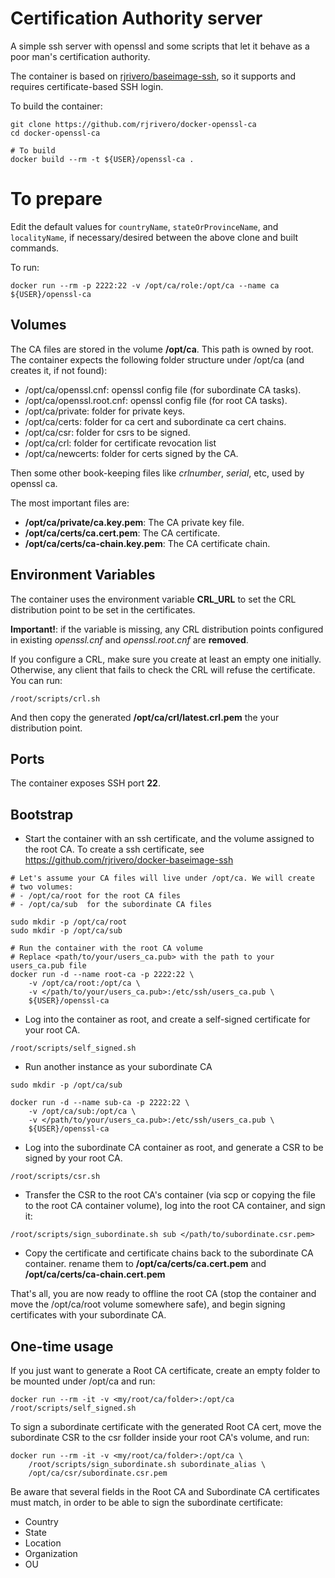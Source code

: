 Certification Authority server
==============================

A simple ssh server with openssl and some scripts that let it behave as a poor man's certification authority.

The container is based on [rjrivero/baseimage-ssh](https://hub.docker.com/r/rjrivero/baseimage-ssh/), so it supports and requires certificate-based SSH login.

To build the container:

```
git clone https://github.com/rjrivero/docker-openssl-ca
cd docker-openssl-ca

# To build
docker build --rm -t ${USER}/openssl-ca .
```

# To prepare
Edit the default values for `countryName`, `stateOrProvinceName`, and `localityName`, if necessary/desired between the above clone and built commands.

To run:

```
docker run --rm -p 2222:22 -v /opt/ca/role:/opt/ca --name ca ${USER}/openssl-ca
```

Volumes
-------

The CA files are stored in the volume **/opt/ca**. This path is owned by root. The container expects the following folder structure under /opt/ca (and creates it, if not found):

  - /opt/ca/openssl.cnf: openssl config file (for subordinate CA tasks).
  - /opt/ca/openssl.root.cnf: openssl config file (for root CA tasks).
  - /opt/ca/private: folder for private keys.
  - /opt/ca/certs: folder for ca cert and subordinate ca cert chains.
  - /opt/ca/csr: folder for csrs to be signed.
  - /opt/ca/crl: folder for certificate revocation list
  - /opt/ca/newcerts: folder for certs signed by the CA.

Then some other book-keeping files like *crlnumber*, *serial*, etc, used by openssl ca.

The most important files are:

  - **/opt/ca/private/ca.key.pem**: The CA private key file.
  - **/opt/ca/certs/ca.cert.pem**: The CA certificate.
  - **/opt/ca/certs/ca-chain.key.pem**: The CA certificate chain.

Environment Variables
---------------------

The container uses the environment variable **CRL_URL** to set the CRL distribution point to be set in the certificates.

**Important!**: if the variable is missing, any CRL distribution points configured in existing *openssl.cnf* and *openssl.root.cnf* are **removed**.

If you configure a CRL, make sure you create at least an empty one initially. Otherwise, any client that fails to check the CRL will refuse the certificate. You can run:

```
/root/scripts/crl.sh
```

And then copy the generated **/opt/ca/crl/latest.crl.pem** the your distribution point.

Ports
-----

The container exposes SSH port **22**.

Bootstrap
---------

  - Start the container with an ssh certificate, and the volume assigned to the root CA. To create a ssh certificate, see https://github.com/rjrivero/docker-baseimage-ssh

```
# Let's assume your CA files will live under /opt/ca. We will create
# two volumes:
# - /opt/ca/root for the root CA files
# - /opt/ca/sub  for the subordinate CA files

sudo mkdir -p /opt/ca/root
sudo mkdir -p /opt/ca/sub

# Run the container with the root CA volume
# Replace <path/to/your/users_ca.pub> with the path to your users_ca.pub file
docker run -d --name root-ca -p 2222:22 \
    -v /opt/ca/root:/opt/ca \
    -v </path/to/your/users_ca.pub>:/etc/ssh/users_ca.pub \
    ${USER}/openssl-ca
```

  - Log into the container as root, and create a self-signed certificate for your root CA.

```
/root/scripts/self_signed.sh
```

  - Run another instance as your subordinate CA

```
sudo mkdir -p /opt/ca/sub

docker run -d --name sub-ca -p 2222:22 \
    -v /opt/ca/sub:/opt/ca \
    -v </path/to/your/users_ca.pub>:/etc/ssh/users_ca.pub \
    ${USER}/openssl-ca
```

  - Log into the subordinate CA container as root, and generate a CSR to be signed by your root CA.

```
/root/scripts/csr.sh
```

  - Transfer the CSR to the root CA's container (via scp or copying the file to the root CA container volume), log into the root CA container, and sign it:

```
/root/scripts/sign_subordinate.sh sub </path/to/subordinate.csr.pem>
```

  - Copy the certificate and certificate chains back to the subordinate CA container. rename them to **/opt/ca/certs/ca.cert.pem** and **/opt/ca/certs/ca-chain.cert.pem**

That's all, you are now ready to offline the root CA (stop the container and move the /opt/ca/root volume somewhere safe), and begin signing certificates with your subordinate CA.

One-time usage
--------------

If you just want to generate a Root CA certificate, create an empty folder to be mounted under /opt/ca and run:

```
docker run --rm -it -v <my/root/ca/folder>:/opt/ca /root/scripts/self_signed.sh
```

To sign a subordinate certificate with the generated Root CA cert, move the subordinate CSR to the csr follder inside your root CA's volume, and run:

```
docker run --rm -it -v <my/root/ca/folder>:/opt/ca \
    /root/scripts/sign_subordinate.sh subordinate_alias \
    /opt/ca/csr/subordinate.csr.pem
```

Be aware that several fields in the Root CA and Subordinate CA certificates must match, in order to be able to sign the subordinate certificate:

  - Country
  - State
  - Location
  - Organization
  - OU
